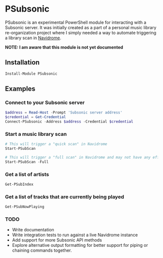 # PSubsonic

PSubsonic is an experimental PowerShell module for interacting with a Subsonic
server. It was initially created as a part of a personal music library
re-organization project where I simply needed a way to automate triggering a
library scan in [Navidrome](https://github.com/navidrome/navidrome).

**NOTE: I am aware that this module is not yet documented**

## Installation

```powershell
Install-Module PSubsonic
```

## Examples

### Connect to your Subsonic server

```powershell
$address = Read-Host -Prompt 'Subsonic server address'
$credential = Get-Credential
Connect-PSubsonic -Address $address -Credential $credential
```

### Start a music library scan

```powershell
# This will trigger a "quick scan" in Navidrome
Start-PSubScan

# This will trigger a "full scan" in Navidrome and may not have any effect on other apps.
Start-PSubScan -Full
```

### Get a list of artists

```powershell
Get-PSubIndex
```

### Get a list of tracks that are currently being played

```powershell
Get-PSubNowPlaying
```

### TODO

- Write documentation
- Write integration tests to run against a live Navidrome instance
- Add support for more Subsonic API methods
- Explore alternative output formatting for better support for piping or chaining commands together.
